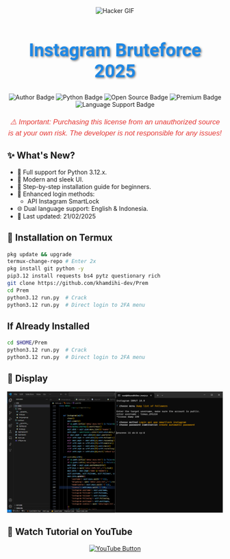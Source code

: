 <div align="center">
    <img src="https://gifdb.com/images/high/glitching-hacker-hub-biwszmcveudzaori.gif" width="300" alt="Hacker GIF" />
</div>

<h1 align="center" style="font-family: 'Roboto', sans-serif; font-size: 3em; color: #1E88E5; text-shadow: 2px 2px 4px rgba(0,0,0,0.5);">
    <b>Instagram Bruteforce 2025</b>
</h1>

<div align="center">
    <img src="https://img.shields.io/badge/Author-KhamdihiDev-1E88E5?style=for-the-badge&logo=github&logoColor=white" alt="Author Badge" />
    <img src="https://img.shields.io/badge/Written%20In-Python3.12.x-4CAF50?style=for-the-badge&logo=python&logoColor=white" alt="Python Badge" />
    <img src="https://img.shields.io/badge/Open%20Source-No-FFC107?style=for-the-badge&logo=lock&logoColor=white" alt="Open Source Badge" />
    <img src="https://img.shields.io/badge/Premium-Yes-F44336?style=for-the-badge&logo=crown&logoColor=white" alt="Premium Badge" />
    <img src="https://img.shields.io/badge/Language-English%20%26%20Indonesia-9C27B0?style=for-the-badge&logo=translate&logoColor=white" alt="Language Support Badge" />
</div>

<p align="center" style="font-family: 'Arial', sans-serif; font-size: 1.2em; color: #E53935; margin-top: 20px;">
    <i>⚠️ Important: Purchasing this license from an unauthorized source is at your own risk. The developer is not responsible for any issues!</i>
</p>

## ✨ What's New?
- 🐍 Full support for Python 3.12.x.
- 🎨 Modern and sleek UI.
- 📖 Step-by-step installation guide for beginners.
- 🔑 Enhanced login methods:
  - API Instagram SmartLock
- 🌐 Dual language support: English & Indonesia.
- 📅 Last updated: 21/02/2025

## 🚀 Installation on Termux
```sh
pkg update && upgrade
termux-change-repo # Enter 2x
pkg install git python -y
pip3.12 install requests bs4 pytz questionary rich
git clone https://github.com/khamdihi-dev/Prem
cd Prem
python3.12 run.py  # Crack
python3.12 run.py  # Direct login to 2FA menu
```

## If Already Installed
```sh
cd $HOME/Prem
python3.12 run.py  # Crack
python3.12 run.py  # Direct login to 2FA menu
```

## 📸 Display
![Logo](image/provescrek.png)

## 🎥 Watch Tutorial on YouTube
<div align="center">
    <a href="https://www.youtube.com/watch?v=lIv9z7jWa88&t=1s" target="_blank">
        <img src="https://img.shields.io/badge/Watch%20Tutorial%20on%20YouTube-red?style=for-the-badge&logo=youtube&logoColor=white" alt="YouTube Button">
    </a>
</div>
